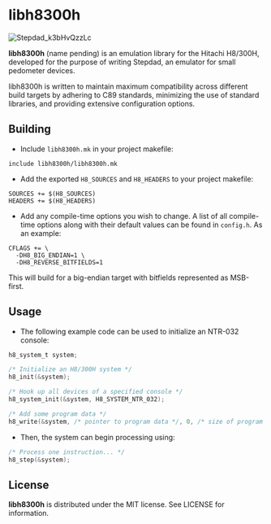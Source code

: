 # libh8300h

![Stepdad_k3bHvQzzLc](https://github.com/user-attachments/assets/b9f266ea-cb6c-4f5d-bbb4-b6a1f20bdfa8)

**libh8300h** (name pending) is an emulation library for the Hitachi H8/300H, developed for the purpose of writing Stepdad, an emulator for small pedometer devices.

libh8300h is written to maintain maximum compatibility across different build targets by adhering to C89 standards, minimizing the use of standard libraries, and providing extensive configuration options.

## Building

- Include `libh8300h.mk` in your project makefile:

```make
include libh8300h/libh8300h.mk
```

- Add the exported `H8_SOURCES` and `H8_HEADERS` to your project makefile:

```make
SOURCES += $(H8_SOURCES)
HEADERS += $(H8_HEADERS)
```

- Add any compile-time options you wish to change. A list of all compile-time options along with their default values can be found in `config.h`. As an example:

```make
CFLAGS += \
  -DH8_BIG_ENDIAN=1 \
  -DH8_REVERSE_BITFIELDS=1
```

This will build for a big-endian target with bitfields represented as MSB-first.

## Usage

- The following example code can be used to initialize an NTR-032 console:

```c
h8_system_t system;

/* Initialize an H8/300H system */
h8_init(&system);

/* Hook up all devices of a specified console */
h8_system_init(&system, H8_SYSTEM_NTR_032);

/* Add some program data */
h8_write(&system, /* pointer to program data */, 0, /* size of program data */, 0);
```

- Then, the system can begin processing using:

```c
/* Process one instruction... */
h8_step(&system);
```

## License
**libh8300h** is distributed under the MIT license. See LICENSE for information.

